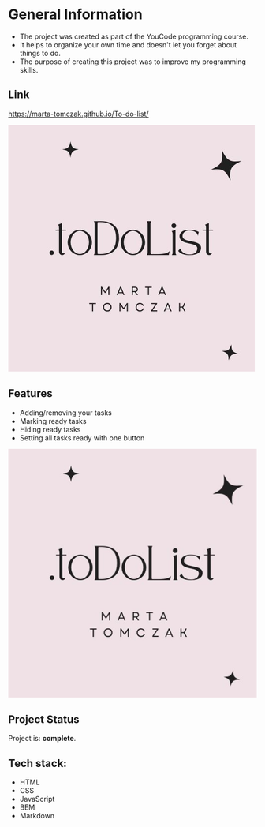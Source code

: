 # General Information
- The project was created as part of the YouCode programming course.
- It helps to organize your own time and doesn't let you forget about things to do.
- The purpose of creating this project was to improve my programming skills.

## Link
https://marta-tomczak.github.io/To-do-list/

![picture](https://github.com/marta-tomczak/To-do-list/blob/master/assets/toDoList.jpg)

## Features
- Adding/removing your tasks
- Marking ready tasks
- Hiding ready tasks 
- Setting all tasks ready with one button

<img src="https://github.com/marta-tomczak/To-do-list/blob/master/assets/toDoList.jpg" width="600"/>

## Project Status
Project is: **complete**.

## Tech stack:
- HTML
- CSS
- JavaScript
- BEM
- Markdown




